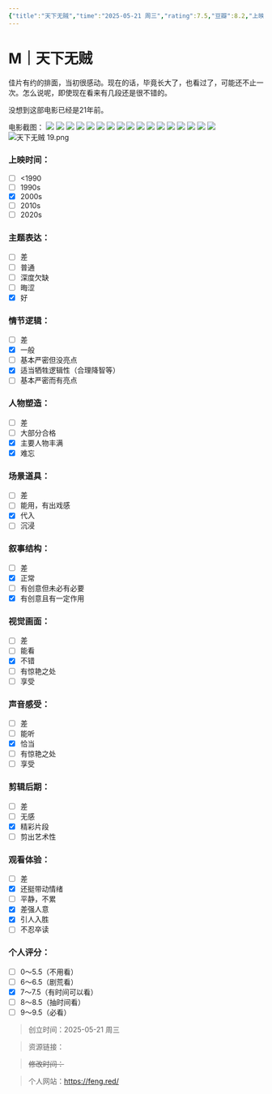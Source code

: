 ```yaml
---
{"title":"天下无贼","time":"2025-05-21 周三","rating":7.5,"豆瓣":8.2,"上映时间":["2004"],"类型":["M"],"导演":["冯小刚 Xiaogang Feng"],"主演":["刘德华 Andy Lau","刘若英 René Liu","王宝强 Baoqiang Wang","李冰冰 Bingbing Li","葛优 You Ge"],"国家/地区":["中国香港"],"片长/分钟":"121分钟","dg-publish":true,"permalink":"/300 评价/M电影/新近看过/天下无贼/","dgPassFrontmatter":true,"created":"2025-05-21T14:46:46.742+08:00","updated":"2025-05-30T09:01:45.745+08:00"}
---
```


# M｜天下无贼
佳片有约的排面，当初很感动。现在的话，毕竟长大了，也看过了，可能还不止一次。怎么说呢，即使现在看来有几段还是很不错的。

没想到这部电影已经是21年前。

电影截图：
![](https://maple-forest-1315227141.cos.ap-nanjing.myqcloud.com/20250530085404329.jpg)
![](https://maple-forest-1315227141.cos.ap-nanjing.myqcloud.com/20250530085404330.jpg)
![](https://maple-forest-1315227141.cos.ap-nanjing.myqcloud.com/20250530085404331.jpg)
![](https://maple-forest-1315227141.cos.ap-nanjing.myqcloud.com/20250530085404332.jpg)
![](https://maple-forest-1315227141.cos.ap-nanjing.myqcloud.com/20250530085404333.jpg)
![](https://maple-forest-1315227141.cos.ap-nanjing.myqcloud.com/20250530085404334.jpg)
![](https://maple-forest-1315227141.cos.ap-nanjing.myqcloud.com/20250530085404335.jpg)
![](https://maple-forest-1315227141.cos.ap-nanjing.myqcloud.com/20250530085404336.jpg)
![](https://maple-forest-1315227141.cos.ap-nanjing.myqcloud.com/20250530085404337.jpg)
![](https://maple-forest-1315227141.cos.ap-nanjing.myqcloud.com/20250530085404338.jpg)
![](https://maple-forest-1315227141.cos.ap-nanjing.myqcloud.com/20250530085404339.jpg)
![](https://maple-forest-1315227141.cos.ap-nanjing.myqcloud.com/20250530085404340.jpg)
![](https://maple-forest-1315227141.cos.ap-nanjing.myqcloud.com/20250530085404341.jpg)
![](https://maple-forest-1315227141.cos.ap-nanjing.myqcloud.com/20250530085404342.jpg)
![](https://maple-forest-1315227141.cos.ap-nanjing.myqcloud.com/20250530085404343.jpg)
![](https://maple-forest-1315227141.cos.ap-nanjing.myqcloud.com/20250530085404344.jpg)
![](https://maple-forest-1315227141.cos.ap-nanjing.myqcloud.com/20250530085404345.jpg)
![天下无贼 19.png](https://maple-forest-1315227141.cos.ap-nanjing.myqcloud.com/20250530085243976.jpg)

### 上映时间：
- [ ] <1990
- [ ] 1990s
- [x] 2000s
- [ ] 2010s
- [ ] 2020s
### 主题表达：
- [ ] 差
- [ ] 普通
- [ ] 深度欠缺
- [ ] 晦涩
- [x] 好
### 情节逻辑：
- [ ] 差
- [x] 一般
- [ ] 基本严密但没亮点
- [x] 适当牺牲逻辑性（合理降智等）
- [ ] 基本严密而有亮点
### 人物塑造：
- [ ] 差
- [ ] 大部分合格
- [x] 主要人物丰满
- [x] 难忘
### 场景道具：
- [ ] 差
- [ ] 能用，有出戏感
- [x] 代入
- [ ] 沉浸
### 叙事结构：
- [ ] 差
- [x] 正常
- [ ] 有创意但未必有必要
- [x] 有创意且有一定作用
### 视觉画面：
- [ ] 差
- [ ] 能看
- [x] 不错
- [ ] 有惊艳之处
- [ ] 享受
### 声音感受：
- [ ] 差
- [ ] 能听
- [x] 恰当
- [ ] 有惊艳之处
- [ ] 享受
### 剪辑后期：
- [ ] 差
- [ ] 无感
- [x] 精彩片段
- [ ] 剪出艺术性
### 观看体验：
- [ ] 差
- [x] 还挺带动情绪
- [ ] 平静，不累
- [x] 差强人意
- [x] 引人入胜
- [ ] 不忍卒读
### 个人评分：
- [ ] 0～5.5（不用看）
- [ ] 6～6.5（剧荒看）
- [x] 7～7.5（有时间可以看）
- [ ] 8～8.5（抽时间看）
- [ ] 9～9.5（必看）

>创立时间：2025-05-21 周三

>资源链接：

>~~修改时间：~~

>个人网站：https://feng.red/



